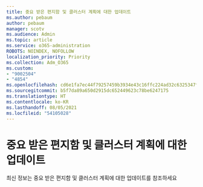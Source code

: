 ```yaml
---
title: 중요 받은 편지함 및 클러스터 계획에 대한 업데이트
ms.author: pebaum
author: pebaum
manager: scotv
ms.audience: Admin
ms.topic: article
ms.service: o365-administration
ROBOTS: NOINDEX, NOFOLLOW
localization_priority: Priority
ms.collection: Adm_O365
ms.custom:
- "9002504"
- "4854"
ms.openlocfilehash: cd6e1fa7ec44f79257459b3934e43c16ffc224ad32c6325347fd7fb4a19e5312
ms.sourcegitcommit: b5f7da89a650d2915dc652449623c78be6247175
ms.translationtype: HT
ms.contentlocale: ko-KR
ms.lasthandoff: 08/05/2021
ms.locfileid: "54105028"
---
```

# <a name="update-on-focused-inbox-and-our-plans-for-clutter"></a>중요 받은 편지함 및 클러스터 계획에 대한 업데이트

최신 정보는 중요 받은 편지함 및 클러스터 계획에 대한 업데이트를 참조하세요
